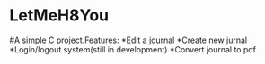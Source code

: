 # LetMeH8You

#A simple C project.Features:
*Edit a journal
*Create new jurnal
*Login/logout system(still in development)
*Convert journal to pdf

